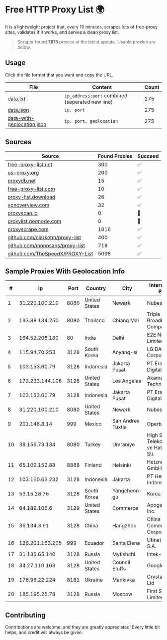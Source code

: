 
# Free HTTP Proxy List 🌍

It is a lightweight project that, every 10 minutes, scrapes lots of free-proxy sites, validates if it works, and serves a clean proxy list.


> Scraper found **7815** proxies at the latest update. Usable proxies are below.

## Usage

Click the file format that you want and copy the URL.


|File|Content|Count|
|----|-------|-----|
|[data.txt](https://raw.githubusercontent.com/themiralay/Proxy-List-World/master/data.txt)|`ip_address:port` combined (seperated new line)|275|
|[data.json](https://raw.githubusercontent.com/themiralay/Proxy-List-World/master/data.json)|`ip, port`|275|
|[data-with-geolocation.json](https://raw.githubusercontent.com/themiralay/Proxy-List-World/master/data-with-geolocation.json)|`ip, port, geolocation`|275|

## Sources

|Source|Found Proxies|Succeed|
|------|-------------|-------|
|[free-proxy-list.net](https://free-proxy-list.net)|300|✅|
|[us-proxy.org](https://www.us-proxy.org)|200|✅|
|[proxydb.net](http://proxydb.net)|15|✅|
|[free-proxy-list.com](https://free-proxy-list.com/?page=&port=&type%5B%5D=http&type%5B%5D=https&up_time=0&search=Search)|10|✅|
|[proxy-list.download](https://www.proxy-list.download/HTTP)|26|✅|
|[vpnoverview.com](https://vpnoverview.com/privacy/anonymous-browsing/free-proxy-servers)|32|✅|
|[proxyscan.io](https://www.proxyscan.io)|0|🚫|
|[proxylist.geonode.com](https://proxylist.geonode.com/api/proxy-list?limit=300&page=1&sort_by=lastChecked&sort_type=desc&protocols=http,https)|0|🚫|
|[proxyscrape.com](https://api.proxyscrape.com/v2/?request=displayproxies&protocol=http&timeout=10000&country=all&ssl=all&anonymity=all)|1016|✅|
|[github.com/clarketm/proxy-list](https://raw.githubusercontent.com/clarketm/proxy-list/master/proxy-list-raw.txt)|400|✅|
|[github.com/monosans/proxy-list](https://raw.githubusercontent.com/monosans/proxy-list/main/proxies/http.txt)|718|✅|
|[github.com/TheSpeedX/PROXY-List](https://raw.githubusercontent.com/TheSpeedX/PROXY-List/master/http.txt)|5098|✅|


## Sample Proxies With Geolocation Info

|#|Ip|Port|Country|City|Internet Service Provider|
|-|--|----|-------|----|-------------------------|
|1|31.220.100.210|8080|United States|Newark|Nubes, LLC|
|2|183.88.134.250|8080|Thailand|Chiang Mai|Triple T Broadband Public Company Limited|
|3|164.52.206.180|80|India|Delhi|E2E Networks Limited|
|4|115.94.70.253|3128|South Korea|Anyang-si|LG DACOM Corporation|
|5|103.153.60.79|3128|Indonesia|Jakarta Pusat|PT Era Awan Digital|
|6|172.233.144.106|3128|United States|Los Angeles|Akamai Technologies, Inc.|
|7|103.153.60.79|3128|Indonesia|Jakarta Pusat|PT Era Awan Digital|
|8|31.220.100.210|8080|United States|Newark|Nubes, LLC|
|9|201.148.8.14|999|Mexico|San Andres Tuxtla|Operbes|
|10|38.156.73.134|8080|Turkey|Umraniye|High Speed Telekomunikasyon ve Hab. Hiz. Ltd. Sti.|
|11|65.109.152.88|8888|Finland|Helsinki|Hetzner Online GmbH|
|12|103.160.63.232|3128|Indonesia|Jakarta|PT Herza Digital Indonesia|
|13|59.15.28.76|3128|South Korea|Yangcheon-gu|Korea Telecom|
|14|64.189.106.6|3129|United States|Commerce|Apogee Telecom Inc.|
|15|36.134.3.91|3128|China|Hangzhou|China Mobile Communications Corporation|
|16|128.201.163.205|999|Ecuador|Santa Elena|Ufinet Panama S.A.|
|17|31.135.65.140|3128|Russia|Mytishchi|Intek-M LLC|
|18|34.27.110.163|3128|United States|Council Bluffs|Google LLC|
|19|176.98.22.224|8181|Ukraine|Mankivka|Crystal Telecom Ltd|
|20|185.195.25.78|3128|Russia|Moscow|First Server Limited|



## Contributing

Contributions are welcome, and they are greatly appreciated! Every
little bit helps, and credit will always be given.

